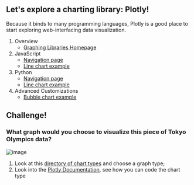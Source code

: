 ## Let's explore a charting library: Plotly!

Because it binds to many programming languages, Plotly is a good place to start exploring web-interfacing data visualization.

1. Overview
   - [Graphing Libraries Homepage](https://plotly.com/graphing-libraries/)
2. JavaScript
   - [Navigation page](https://plotly.com/javascript/line-charts/)
   - [Line chart example](https://plotly.com/javascript/line-charts/)
3. Python
   - [Navigation page](https://plotly.com/python/)
   - [Line chart example](https://plotly.com/python/line-charts/)
4. Advanced Customizations
   - [Bubble chart example](https://plotly.com/python/bubble-charts/)


## Challenge! 
### What graph would you choose to visualize this piece of Tokyo Olympics data?

![image](https://user-images.githubusercontent.com/53935081/145181768-8c814809-d111-4c2f-a58b-d13b435d96ed.png)
1. Look at this [directory of chart types](https://datavizcatalogue.com/search/patterns.html) and choose a graph type;
2. Look into the [Plotly Documentation](https://plotly.com/graphing-libraries/), see how you can code the chart type
